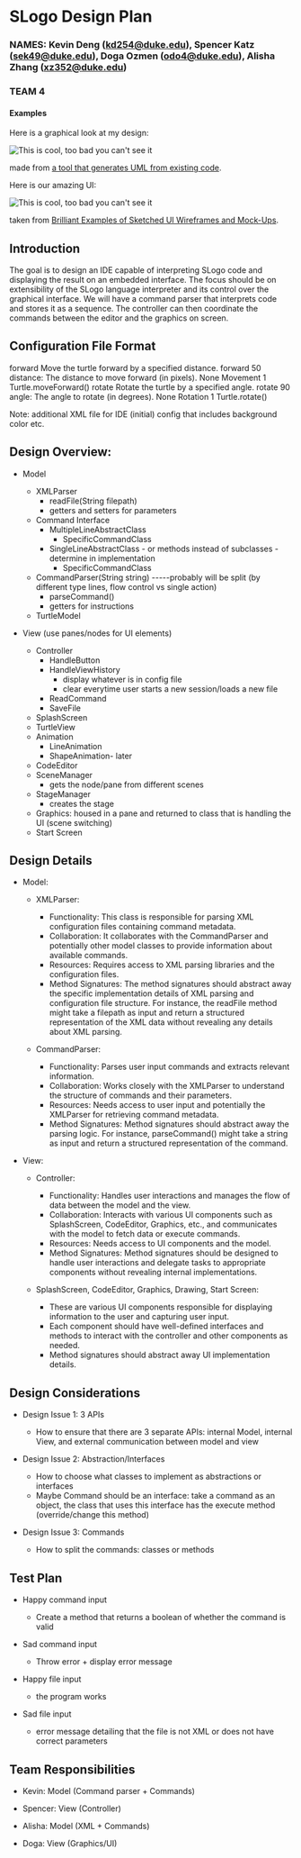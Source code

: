 # SLogo Design Plan
### NAMES: Kevin Deng (kd254@duke.edu), Spencer Katz (sek49@duke.edu), Doga Ozmen (odo4@duke.edu), Alisha Zhang (xz352@duke.edu)
### TEAM 4


#### Examples

Here is a graphical look at my design:

![This is cool, too bad you can't see it](online-shopping-uml-example.png "An initial UI")

made from [a tool that generates UML from existing code](http://staruml.io/).


Here is our amazing UI:

![This is cool, too bad you can't see it](29-sketched-ui-wireframe.jpg "An alternate design")

taken from [Brilliant Examples of Sketched UI Wireframes and Mock-Ups](https://onextrapixel.com/40-brilliant-examples-of-sketched-ui-wireframes-and-mock-ups/).


## Introduction
The goal is to design an IDE capable of interpreting SLogo code and displaying the result on an
embedded interface. The focus should be on extensibility of the SLogo language interpreter and its
control over the graphical interface. We will have a command parser that interprets code and stores
it as a sequence. The controller can then coordinate the commands between the editor and the
graphics on screen.

## Configuration File Format
<commands>
    <command>
        <canonical_name>forward</canonical_name>
        <description>Move the turtle forward by a specified distance.</description>
        <example>forward 50</example>
        <help_documentation>
            <parameters>
                <parameter>distance: The distance to move forward (in pixels).</parameter>
            </parameters>
            <return_value>None</return_value>
            <category>Movement</category>
        </help_documentation>
        <number_of_expected_parameters>1</number_of_expected_parameters>
        <implementing_class_or_method_name>Turtle.moveForward()</implementing_class_or_method_name>
    </command>
    <command>
        <canonical_name>rotate</canonical_name>
        <description>Rotate the turtle by a specified angle.</description>
        <example>rotate 90</example>
        <help_documentation>
            <parameters>
                <parameter>angle: The angle to rotate (in degrees).</parameter>
            </parameters>
            <return_value>None</return_value>
            <category>Rotation</category>
        </help_documentation>
        <number_of_expected_parameters>1</number_of_expected_parameters>
        <implementing_class_or_method_name>Turtle.rotate()</implementing_class_or_method_name>
    </command>
    <!-- Additional commands can be added here -->
</commands>

Note: additional XML file for IDE (initial) config that includes background color etc.



## Design Overview:
* Model
  * XMLParser
    * readFile(String filepath)
    * getters and setters for parameters
  * Command Interface
    * MultipleLineAbstractClass
      * SpecificCommandClass
    * SingleLineAbstractClass - or methods instead of subclasses - determine in implementation
      * SpecificCommandClass
  * CommandParser(String string) -----probably will be split (by different type lines, flow control vs single action) 
    * parseCommand() 
    * getters for instructions
  * TurtleModel

* View (use panes/nodes for UI elements)
  * Controller
    * HandleButton
    * HandleViewHistory
      * display whatever is in config file
      * clear everytime user starts a new session/loads a new file
    * ReadCommand
    * SaveFile
  * SplashScreen
  * TurtleView
  * Animation
    * LineAnimation
    * ShapeAnimation- later
  * CodeEditor
  * SceneManager
    * gets the node/pane from different scenes
  * StageManager
    * creates the stage
  * Graphics: housed in a pane and returned to class that is handling the UI (scene switching)
  * Start Screen



## Design Details
* Model:
  * XMLParser:
    * Functionality: This class is responsible for parsing XML configuration files containing command metadata. 
    * Collaboration: It collaborates with the CommandParser and potentially other model classes to provide information about available commands. 
    * Resources: Requires access to XML parsing libraries and the configuration files. 
    * Method Signatures: The method signatures should abstract away the specific implementation details of XML parsing and configuration file structure. For instance, the readFile method might take a filepath as input and return a structured representation of the XML data without revealing any details about XML parsing.

  * CommandParser:
    * Functionality: Parses user input commands and extracts relevant information. 
    * Collaboration: Works closely with the XMLParser to understand the structure of commands and their parameters. 
    * Resources: Needs access to user input and potentially the XMLParser for retrieving command metadata. 
    * Method Signatures: Method signatures should abstract away the parsing logic. For instance, parseCommand() might take a string as input and return a structured representation of the command.

* View:
  * Controller:
    * Functionality: Handles user interactions and manages the flow of data between the model and the view. 
    * Collaboration: Interacts with various UI components such as SplashScreen, CodeEditor, Graphics, etc., and communicates with the model to fetch data or execute commands. 
    * Resources: Needs access to UI components and the model.
    * Method Signatures: Method signatures should be designed to handle user interactions and delegate tasks to appropriate components without revealing internal implementations.

  * SplashScreen, CodeEditor, Graphics, Drawing, Start Screen:
    * These are various UI components responsible for displaying information to the user and capturing user input. 
    * Each component should have well-defined interfaces and methods to interact with the controller and other components as needed. 
    * Method signatures should abstract away UI implementation details.


## Design Considerations
* Design Issue 1: 3 APIs
  * How to ensure that there are 3 separate APIs: internal Model, internal View, and external communication between model and view

* Design Issue 2: Abstraction/Interfaces
  * How to choose what classes to implement as abstractions or interfaces
  * Maybe Command should be an interface: take a command as an object, the class that uses this interface has the execute method (override/change this method)

* Design Issue 3: Commands
  * How to split the commands: classes or methods


## Test Plan
* Happy command input
  * Create a method that returns a boolean of whether the command is valid
* Sad command input
  * Throw error + display error message

* Happy file input
  * the program works
* Sad file input
  * error message detailing that the file is not XML or does not have correct parameters


## Team Responsibilities

 * Kevin: Model (Command parser + Commands)

 * Spencer: View (Controller)

 * Alisha: Model (XML + Commands)

 * Doga: View (Graphics/UI)
